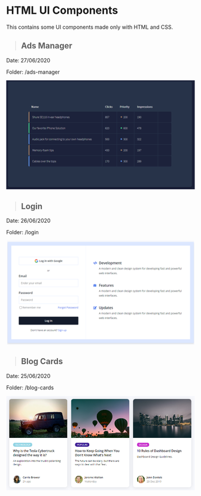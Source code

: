 # HTML UI Components

This contains some UI components made only with HTML and CSS.

> ## Ads Manager

Date: 27/06/2020

Folder: /ads-manager

![preview](https://github.com/diogocrds/crashcourses/blob/master/HtmlUi/previews/ads-manager.png?raw=true)

> ## Login

Date: 26/06/2020

Folder: /login

![preview](https://github.com/diogocrds/crashcourses/blob/master/HtmlUi/previews/login.png?raw=true)

> ## Blog Cards

Date: 25/06/2020

Folder: /blog-cards

![preview](https://github.com/diogocrds/crashcourses/blob/master/HtmlUi/previews/blog-cards.png?raw=true)
